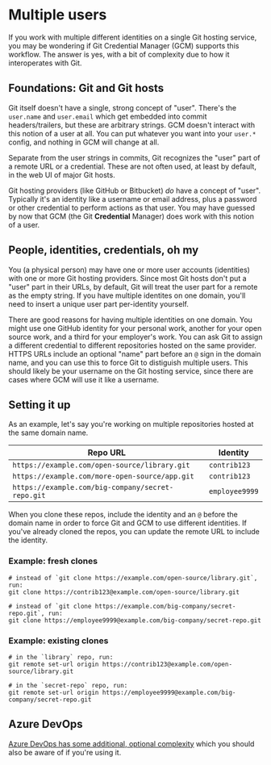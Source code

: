 # Multiple users

If you work with multiple different identities on a single Git hosting service, you may be wondering if Git Credential Manager (GCM) supports this workflow. The answer is yes, with a bit of complexity due to how it interoperates with Git.

## Foundations: Git and Git hosts

Git itself doesn't have a single, strong concept of "user". There's the `user.name` and `user.email` which get embedded into commit headers/trailers, but these are arbitrary strings. GCM doesn't interact with this notion of a user at all. You can put whatever you want into your `user.*` config, and nothing in GCM will change at all.

Separate from the user strings in commits, Git recognizes the "user" part of a remote URL or a credential. These are not often used, at least by default, in the web UI of major Git hosts.

Git hosting providers (like GitHub or Bitbucket) _do_ have a concept of "user". Typically it's an identity like a username or email address, plus a password or other credential to perform actions as that user. You may have guessed by now that GCM (the Git **Credential** Manager) does work with this notion of a user.

## People, identities, credentials, oh my

You (a physical person) may have one or more user accounts (identities) with one or more Git hosting providers. Since most Git hosts don't put a "user" part in their URLs, by default, Git will treat the user part for a remote as the empty string. If you have multiple identites on one domain, you'll need to insert a unique user part per-identity yourself.

There are good reasons for having multiple identities on one domain. You might use one GitHub identity for your personal work, another for your open source work, and a third for your employer's work. You can ask Git to assign a different credential to different repositories hosted on the same provider. HTTPS URLs include an optional "name" part before an `@` sign in the domain name, and you can use this to force Git to distiguish multiple users. This should likely be your username on the Git hosting service, since there are cases where GCM will use it like a username.

## Setting it up

As an example, let's say you're working on multiple repositories hosted at the same domain name.

| Repo URL | Identity |
|----------|----------|
| `https://example.com/open-source/library.git` | `contrib123` |
| `https://example.com/more-open-source/app.git` | `contrib123` |
| `https://example.com/big-company/secret-repo.git` | `employee9999` |

When you clone these repos, include the identity and an `@` before the domain name in order to force Git and GCM to use different identities. If you've already cloned the repos, you can update the remote URL to include the identity.

### Example: fresh clones

```shell
# instead of `git clone https://example.com/open-source/library.git`, run:
git clone https://contrib123@example.com/open-source/library.git

# instead of `git clone https://example.com/big-company/secret-repo.git`, run:
git clone https://employee9999@example.com/big-company/secret-repo.git
```

### Example: existing clones

```shell
# in the `library` repo, run:
git remote set-url origin https://contrib123@example.com/open-source/library.git

# in the `secret-repo` repo, run:
git remote set-url origin https://employee9999@example.com/big-company/secret-repo.git
```

## Azure DevOps

[Azure DevOps has some additional, optional complexity](azrepos-users-and-tokens.md) which you should also be aware of if you're using it.
